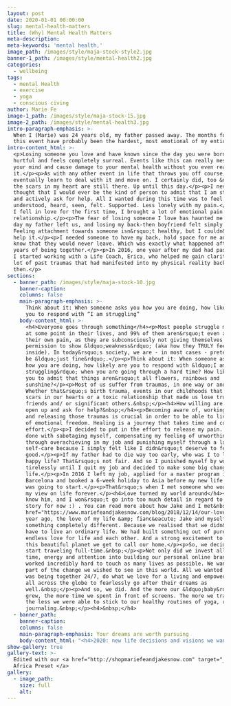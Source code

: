 ```yaml
---
layout: post
date: 2020-01-01 00:00:00
slug: mental-health-matters
title: (Why) Mental Health Matters
meta-description:
meta-keywords: 'mental health,'
image_path: /images/style/maja-stock-style2.jpg
banner-1_path: /images/style/mental-health2.jpg
categories:
  - wellbeing
tags:
  - mental Health
  - exercise
  - yoga
  - conscious civing
author: Marie Fe
image-1_path: /images/style/maja-stock-15.jpg
image-2_path: /images/style/mental-health3.jpg
intro-paragraph-emphasis: >-
  When I (Marie) was 24 years old, my father passed away. The months following
  this event have probably been the hardest, most emotional of my entire life.
intro-content_html: >-
  <p>Losing someone you love and have known since the day you were born is
  hurtful and feels completely surreal. Events like this can really mess with
  your mind and cause damage to your mental health without you even realising
  it.</p><p>As with any other event in life that throws you off course, you
  eventually learn to deal with it and move on. I certainly did, too &ndash; but
  the scars in my heart are still there. Up until this day.</p><p>I never
  thought that I would ever be the kind of person to admit that I am struggling
  and actively ask for help. All I wanted during this time was to feel
  understood, heard, seen, felt. Supported. Less lonely with my pain.</p><p>When
  I fell in love for the first time, I brought a lot of emotional pain into this
  relationship.</p><p>The fear of losing someone I love has haunted me since the
  day my father left us, and losing my back-then boyfriend felt simply horrible.
  Feeling attachment towards someone isn&rsquo;t healthy, but I couldn&rsquo;t
  help it.</p><p>I needed someone to have my back, hold space for me and let me
  know that they would never leave. Which was exactly what happened after 5
  years of being together.</p><p>In 2016, one year after my dad had passed away,
  I started working with a Life Coach, Erica, who helped me gain clarity on a
  lot of past traumas that had manifested into my physical reality back
  then.</p>
sections:
  - banner_path: /images/style/maja-stock-10.jpg
    banner-caption:
    columns: false
    main-paragraph-emphasis: >-
      Think about it: When someone asks you how you are doing, how likely are
      you to respond with “I am struggling”
    body-content_html: >-
      <h4>Everyone goes through something</h4><p>Most people struggle mentally
      at some point in their lives, and 99% of them aren&rsquo;t even aware of
      their own pain, as they are subconsciously not giving themselves
      permission to show &ldquo;weakness&rdquo; (aka how they TRULY feel on the
      inside). In today&rsquo;s society, we are - in most cases - pretending to
      be &ldquo;just fine&rdquo;.</p><p>Think about it: When someone asks you
      how you are doing, how likely are you to respond with &ldquo;I am
      struggling&rdquo; when you are going through a hard time? How likely are
      you to admit that things aren&rsquo;t all flowers, rainbows and
      sunshine?</p><p>Most of us suffer from traumas, in one way or another.
      Whether that&rsquo;s birth trauma, events in our childhoods that left
      scars in our hearts or a toxic relationship that made us lose trust in our
      friends and/ or significant others.&nbsp;</p><h4>How willing are you to
      open up and ask for help?&nbsp;</h4><p>Becoming aware of, working through
      and releasing those traumas is crucial in order to be able to live a life
      of emotional freedom. Healing is a journey that takes time and consistent
      effort.</p><p>I decided to put in the effort to release my pain. I was
      done with sabotaging myself, compensating my feeling of unworthiness
      through overachieving in my job and punishing myself through a lack of
      self-care because I simply felt like I didn&rsquo;t deserve to feel
      good.</p><p>If my father had to die way too early, who was I to live a
      happy life? That&rsquo;s not fair. And so I punished myself by working
      tirelessly until I quit my job and decided to make some big changes in my
      life.</p><p>In 2016 I left my job, applied for a master program in
      Barcelona and booked a 6-week holiday to Asia before my new life in Spain
      was going to start.</p><p>That&rsquo;s when I met someone who would change
      my view on life forever.</p><h4>Love turned my world around</h4><p>You all
      know him, and I won&rsquo;t go into too much detail in regard to our love
      story for now :) . You can read more about how Jake and I met&nbsp;<a
      href="https://www.mariefeandjakesnow.com/blog/2018/12/14/our-love-story">here.</a></p><p>1
      year ago, the love of my life &amp; fianc&eacute; Jake and myself became
      something completely different. Because we realised that we didn&rsquo;t
      have to live an ordinary life. We had built something out of pure passion,
      endless love for life and each other. And a strong excitement to explore
      this beautiful planet we get to call our home.</p><p>So, we decided to
      start traveling full-time.&nbsp;</p><p>Not only did we invest all of our
      time, energy and attention into building our personal online brand, but
      worked incredibly hard to touch as many lives as possible. We wanted to be
      part of the change we wished to see in this world. All we wanted back then
      was being together 24/7, do what we love for a living and empower people
      all across the globe to fearlessly go after their dreams as
      well.&nbsp;</p><p>And so, we did. And the more our &ldquo;baby&rdquo;
      grew, the more time we spent in front of screens. The more we traveled,
      the less we were able to stick to our healthy routines of yoga, reading,
      journaling.&nbsp;</p><h4>&nbsp;</h4>
  - banner_path:
    banner-caption:
    columns: false
    main-paragraph-emphasis: Your dreams are worth pursuing
    body-content_html: "<h4>2020: new life decisions and visions we want to manifest</h4><p>Now our goal is to get back on track in 2020. Stick to our routines, reach our new goals. I will definitely talk about our goals and how we define them in our stories in a next blog post.</p><p>In order to deal with our new life decisions, I started talking to my new life coach, Laura, a couple of months ago. Whenever I feel like I need advice from someone who has a neutral opinion about my life, I call her.</p><p>A life coach is offering guidance by clarifying and supporting the achievement of personal and professional goals. He or she is helping you to improve communication skills and establishing a work-life-balance in order to strengthen your mental health. But also finding your worth, working on your mental health as well as a sense of confidence and self-love.</p><p>Life is beautiful, but it can also be extremely overwhelming sometimes especially when you&rsquo;re trying to find a balance between your work, social life, self-care and everything in between. This is what Laura is helping me with. \uFEFF</p><h4>Your dreams are worth pursuing</h4><p>Working with a life coach feels more aligned with me than seeing a therapist. I want someone to ask me questions that would help me find the answers within myself. Not someone who has read all the books, but still has no idea how I was actually feeling.</p><p>If you&rsquo;re struggling with your mental health, if you&rsquo;re going through a hard time, giving into self-sabotage and feel like you aren&rsquo;t worthy of living a life you love, don&rsquo;t be afraid to ask for help. Because your mental health matters.</p><p>That&rsquo;s why I thought I would share some great books Laura recommended to me as well as her details in case you&rsquo;re consider hiring someone to support you on your journey towards a more aligned and balanced life.</p><h4>Books to read</h4><p><a href=\"https://www.amazon.de/gp/product/B00NTPC5GK/ref=as_li_ss_tl?ie=UTF8&amp;language=de_DE&amp;linkCode=sl1&amp;linkId=ffada430baaec3f34fef2e8f99bf8b30&amp;tag=lauraherde-21\">- The Power of vulnerability</a></p><p>-&nbsp;<a href=\"https://www.amazon.de/gp/product/178180933X/ref=as_li_ss_tl?ie=UTF8&amp;language=de_DE&amp;linkCode=sl1&amp;linkId=47d128af22d166280186c4ba7ae303a8&amp;tag=lauraherde-21\">The Universe has your back</a></p><p>-&nbsp;<a href=\"https://amzn.to/2C0Sf6k\">50 ways to yay</a>-&nbsp;</p><p><a href=\"https://www.amazon.de/gp/product/3492058736/ref=as_li_ss_tl?ie=UTF8&amp;language=de_&amp;linkCode=sl1&amp;linkId=649976911d40ac8552c0528e167adc6e&amp;tag=lauraherde-21\">Die Kunst des guten Lebens</a></p><p>If you&rsquo;re looking for a life coach, feel free to contact Laura directly, she is really awesome and know what she is doing, I can really recommend working with her :)</p><p>Laura Herde - Website:&nbsp;<a href=\"http://www.lauraherde.com/\">www.lauraherde.com</a>&nbsp;Coaching Programs:&nbsp;<a href=\"https://www.lauraherde.com/work-with-me\">https://www.lauraherde.com/work-with-me</a>&nbsp;Instagram: @<a href=\"https://www.instagram.com/laura.herde/\">laura.herde</a></p>"
show-gallery: true
gallery-text: >-
  Edited with our <a href="http://shopmariefeandjakesnow.com" target="_blank">
  Africa Preset </a>
gallery:
  - image_path:
    size: full
    alt:
---
```

